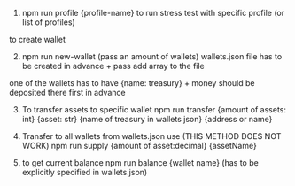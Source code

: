 1. npm run profile {profile-name} to run stress test with specific profile (or list of profiles)

to create wallet

2. npm run new-wallet (pass an amount of wallets) wallets.json file has to be created in advance + pass add array to the file

one of the wallets has to have {name: treasury} + money should be deposited there first in advance

3. To transfer assets to specific wallet
   npm run transfer {amount of assets: int} {asset: str} {name of treasury in wallets json} {address or name}

4. Transfer to all wallets from wallets.json use (THIS METHOD DOES NOT WORK)
   npm run supply {amount of asset:decimal} {assetName}

5. to get current balance
   npm run balance {wallet name} (has to be explicitly specified in wallets.json)
